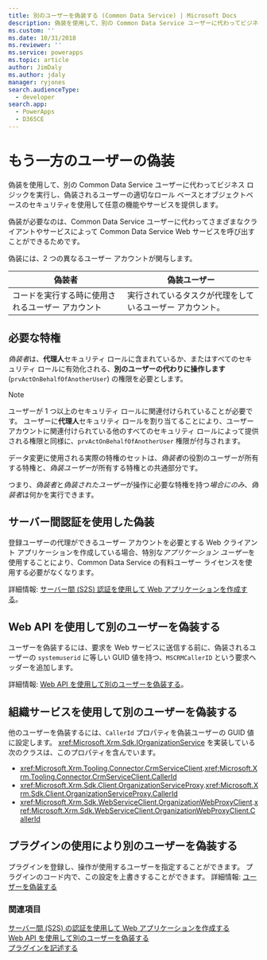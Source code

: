 ```yaml
---
title: 別のユーザーを偽装する (Common Data Service) | Microsoft Docs
description: 偽装を使用して、別の Common Data Service ユーザーに代わってビジネス ロジックを実行し、偽装されるユーザーの適切なロール ベースとオブジェクトベースのセキュリティを使用して任意の機能やサービスを提供します。
ms.custom: ''
ms.date: 10/31/2018
ms.reviewer: ''
ms.service: powerapps
ms.topic: article
author: JimDaly
ms.author: jdaly
manager: ryjones
search.audienceType:
  - developer
search.app:
  - PowerApps
  - D365CE
---
```

# <a name="impersonate-another-user"></a>もう一方のユーザーの偽装

偽装を使用して、別の Common Data Service ユーザーに代わってビジネス ロジックを実行し、偽装されるユーザーの適切なロール ベースとオブジェクトベースのセキュリティを使用して任意の機能やサービスを提供します。 

偽装が必要なのは、Common Data Service ユーザーに代わってさまざまなクライアントやサービスによって Common Data Service Web サービスを呼び出すことができるためです。

偽装には、2 つの異なるユーザー アカウントが関与します。 

|偽装者|偽装ユーザー|
|--|--|
|コードを実行する時に使用されるユーザー アカウント|実行されているタスクが代理をしているユーザー アカウント。|

## <a name="required-privileges"></a>必要な特権

*偽装者*は、**代理人**セキュリティ ロールに含まれているか、またはすべてのセキュリティ ロールに有効化される、**別のユーザーの代わりに操作します** (`prvActOnBehalfOfAnotherUser`) の権限を必要とします。

> [!NOTE]
> ユーザーが 1 つ以上のセキュリティ ロールに関連付けられていることが必要です。 ユーザーに**代理人**セキュリティ ロールを割り当てることにより、ユーザー アカウントに関連付けられている他のすべてのセキュリティ ロールによって提供される権限と同様に、`prvActOnBehalfOfAnotherUser` 権限が付与されます。

データ変更に使用される実際の特権のセットは、*偽装者*の役割のユーザーが所有する特権と、*偽装ユーザー*が所有する特権との共通部分です。 

つまり、*偽装者*と*偽装されたユーザー*が操作に必要な特権を持つ*場合にのみ*、*偽装者*は何かを実行できます。

## <a name="impersonation-with-server-to-server-authentication"></a>サーバー間認証を使用した偽装

登録ユーザーの代理ができるユーザー アカウントを必要とする Web クライアント アプリケーションを作成している場合、特別な*アプリケーション ユーザー*を使用することにより、Common Data Service の有料ユーザー ライセンスを使用する必要がなくなります。

詳細情報: [サーバー間 (S2S) 認証を使用して Web アプリケーションを作成する](build-web-applications-server-server-s2s-authentication.md)。

## <a name="impersonate-another-user-using-the-web-api"></a>Web API を使用して別のユーザーを偽装する

ユーザーを偽装するには、要求を Web サービスに送信する前に、偽装されるユーザーの `systemuserid` に等しい GUID 値を持つ、`MSCRMCallerID` という要求ヘッダーを追加します。 

詳細情報: [Web API を使用して別のユーザーを偽装する](webapi/impersonate-another-user-web-api.md)。


## <a name="impersonate-another-user-using-the-organization-service"></a>組織サービスを使用して別のユーザーを偽装する

他のユーザーを偽装するには、`CallerId` プロパティを偽装ユーザーの GUID 値に設定します。 <xref:Microsoft.Xrm.Sdk.IOrganizationService> を実装している次のクラスは、このプロパティを含んでいます。

- <xref:Microsoft.Xrm.Tooling.Connector.CrmServiceClient>.<xref:Microsoft.Xrm.Tooling.Connector.CrmServiceClient.CallerId>
- <xref:Microsoft.Xrm.Sdk.Client.OrganizationServiceProxy>.<xref:Microsoft.Xrm.Sdk.Client.OrganizationServiceProxy.CallerId>
- <xref:Microsoft.Xrm.Sdk.WebServiceClient.OrganizationWebProxyClient>.<xref:Microsoft.Xrm.Sdk.WebServiceClient.OrganizationWebProxyClient.CallerId>

## <a name="impersonate-another-user-using-plug-ins"></a>プラグインの使用により別のユーザーを偽装する

プラグインを登録し、操作が使用するユーザーを指定することができます。 プラグインのコード内で、この設定を上書きすることができます。
詳細情報: [ユーザーを偽装する](impersonate-a-user.md)


### <a name="see-also"></a>関連項目

[サーバー間 (S2S) の認証を使用して Web アプリケーションを作成する](build-web-applications-server-server-s2s-authentication.md)<br />
[Web API を使用して別のユーザーを偽装する](webapi/impersonate-another-user-web-api.md)<br />
[プラグインを記述する](write-plug-in.md)
